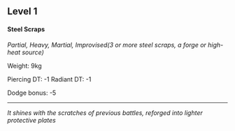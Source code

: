 ## Level 1
#### Steel Scraps
*Partial, Heavy, Martial, Improvised(3 or more steel scraps, a forge or high-heat source)*

Weight: 9kg

Piercing DT: -1
Radiant DT: -1

Dodge bonus: -5

---
*It shines with the scratches of previous battles, reforged into lighter protective plates*
